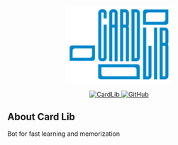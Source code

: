 <p align="center">
  <a href="https://t.me/card_lib_bot">
    <img src="https://github.com/iteamurr/card-lib/raw/main/resources/git_panel.svg" width="240" style="max-width:100%;" alt="Card Lib"/>
  </a>
</p>
<p align="center">
  <a href="https://t.me/card_lib_bot">
    <img alt="CardLib" src="https://img.shields.io/badge/link-Telegram-blue">
  </a>
  <a href="https://github.com/iteamurr/card-lib/blob/main/LICENSE">
    <img alt="GitHub" src="https://img.shields.io/github/license/iteamurr/card-lib">
  </a>
</p>
<h2>About Card Lib</h2>
Bot for fast learning and memorization
